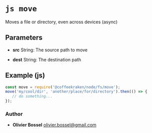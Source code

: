 


<!-- @namespace    sugar.node.fs -->

# ```js move ```


Moves a file or directory, even across devices (async)

## Parameters

- **src**  String: The source path to move

- **dest**  String: The destination path



## Example (js)

```js
const move = require('@coffeekraken/node/fs/move');
move('my/cool/dir', 'another/place/for/directory').then(() => {
   // do something...
});
```


### Author
- **Olivier Bossel** <a href="mailto:olivier.bossel@gmail.com">olivier.bossel@gmail.com</a> 



